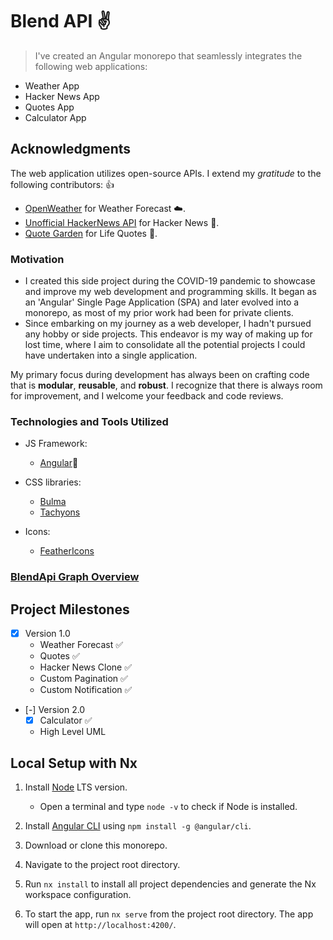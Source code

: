 # Blend API :v:

> I've created an Angular monorepo that seamlessly integrates the following web applications:

- Weather App
- Hacker News App
- Quotes App
- Calculator App

## Acknowledgments

The web application utilizes open-source APIs. I extend my _gratitude_ to the following contributors: :+1:

- [OpenWeather](https://api.openweathermap.org/data/2.5/forecast) for Weather Forecast :cloud:.
- [Unofficial HackerNews API](https://api.hackerwebapp.com/) for Hacker News :newspaper:.
- [Quote Garden](https://quote-garden.onrender.com/api/v3/quotes/) for Life Quotes :pencil:.

### Motivation

- I created this side project during the COVID-19 pandemic to showcase and improve my web development and programming skills. It began as an 'Angular' Single Page Application (SPA) and later evolved into a monorepo, as most of my prior work had been for private clients.
- Since embarking on my journey as a web developer, I hadn't pursued any hobby or side projects. This endeavor is my way of making up for lost time, where I aim to consolidate all the potential projects I could have undertaken into a single application.

My primary focus during development has always been on crafting code that is **modular**, **reusable**, and **robust**. I recognize that there is always room for improvement, and I welcome your feedback and code reviews.

### Technologies and Tools Utilized

- JS Framework:

  - [Angular](https://angular.io/):muscle:

- CSS libraries:

  - [Bulma](https://bulma.io/)
  - [Tachyons](http://tachyons.io/docs/)

- Icons:
  - [FeatherIcons](https://feathericons.com/)

### [BlendApi Graph Overview](./apps/BlendApiApp/src/assets/images/project-graph.png)

## Project Milestones

- [x] Version 1.0
  - Weather Forecast :white_check_mark:
  - Quotes :white_check_mark:
  - Hacker News Clone :white_check_mark:
  - Custom Pagination :white_check_mark:
  - Custom Notification :white_check_mark:

- [-] Version 2.0
  - [x] Calculator :white_check_mark:
  - High Level UML

## Local Setup with Nx

1. Install [Node](https://nodejs.org/en/) LTS version.
   - Open a terminal and type `node -v` to check if Node is installed.

2. Install [Angular CLI](https://angular.io/guide/setup-local) using `npm install -g @angular/cli`.

3. Download or clone this monorepo.

4. Navigate to the project root directory.

5. Run `nx install` to install all project dependencies and generate the Nx workspace configuration.

6. To start the app, run `nx serve` from the project root directory. The app will open at `http://localhost:4200/`.
